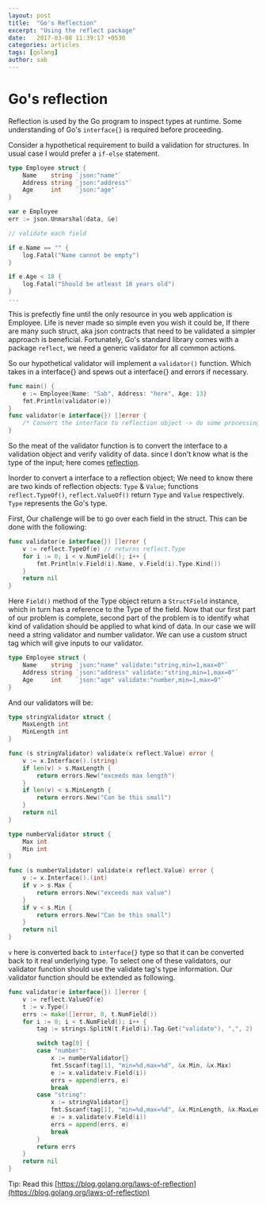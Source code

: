 ```yaml
---
layout: post
title:  "Go's Reflection"
excerpt: "Using the reflect package"
date:   2017-03-08 11:39:17 +0530
categories: articles
tags: [golang]
author: sab
---
```


# Go's reflection

Reflection is used by the Go program to inspect types at runtime. Some
understanding of Go's `interface{}` is required before proceeding.

Consider a hypothetical requirement to build a validation for structures. In
usual case I would prefer a `if-else` statement.

```go
type Employee struct {
	Name    string `json:"name"`
	Address string `json:"address"`
	Age     int    `json:"age"`
}

var e Employee
err := json.Unmarshal(data, &e)

// validate each field

if e.Name == "" {
    log.Fatal("Name cannot be empty")
}

if e.Age < 18 {
    log.Fatal("Should be atleast 18 years old")
}
...
```

This is prefectly fine until the only resource in you web application is
Employee. Life is never made so simple even you wish it could be, If there are
many such struct, aka json contracts that need to be validated a simpler
approach is beneficial. Fortunately, Go's standard library comes with a package
`reflect`, we need a generic validator for all common actions.

So our hypothetical validator will implement a `validator()` function. Which
takes in a interface{} and spews out a interface{} and errors if necessary.

```go
func main() {
	e := Employee{Name: "Sab", Address: "here", Age: 13}
    fmt.Println(validator(e))
}
func validator(e interface{}) []error {
    /* Convert the interface to reflection object -> do some processing -> convert it back to interface{} */
}
```

So the meat of the validator function is to convert the interface to a
validation object and verify validity of data. since I don't know what is the
type of the input; here comes
[reflection](https://en.wikipedia.org/wiki/Reflection_(computer_programming)).

Inorder to convert a interface to a reflection object; We need to know there are
two kinds of reflection objects: `Type` & `Value`; functions `reflect.TypeOf()`,
`reflect.ValueOf()` return `Type` and `Value` respectively. `Type` represents
the Go's type.

First, Our challenge will be to go over each field in the struct. This can be
done with the following:

```go
func validator(e interface{}) []error {
	v := reflect.TypeOf(e) // returns reflect.Type 
	for i := 0; i < v.NumField(); i++ {
		fmt.Println(v.Field(i).Name, v.Field(i).Type.Kind())
	}
    return nil
}
```

Here `Field()` method of the Type object return a `StructField` instance, which
in turn has a reference to the Type of the field. Now that our first part of our
problem is complete, second part of the problem is to identify what kind of
validation should be applied to what kind of data. In our case we will need a
string validator and number validator. We can use a custom struct tag which will
give inputs to our validator.

```go
type Employee struct {
	Name    string `json:"name" validate:"string,min=1,max=0"`
	Address string `json:"address" validate:"string,min=1,max=0"`
	Age     int    `json:"age" validate:"number,min=1,max=0"`
}
```
And our validators will be:

```go
type stringValidator struct {
	MaxLength int
	MinLength int
}

func (s stringValidator) validate(x reflect.Value) error {
	v := x.Interface().(string)
	if len(v) > s.MaxLength {
		return errors.New("exceeds max length")
	}
	if len(v) < s.MinLength {
		return errors.New("Can be this small")
	}
	return nil
}

type numberValidator struct {
	Max int
	Min int
}

func (s numberValidator) validate(x reflect.Value) error {
	v := x.Interface().(int)
	if v > s.Max {
		return errors.New("exceeds max value")
	}
	if v < s.Min {
		return errors.New("Can be this small")
	}
	return nil
}
```

`v` here is converted back to `interface{}` type so that it can be converted
back to it real underlying type. To select one of these validators, our
validator function should use the validate tag's type information. Our validator
function should be extended as following.

```go
func validator(e interface{}) []error {
	v := reflect.ValueOf(e)
	t := v.Type()
	errs := make([]error, 0, t.NumField())
	for i := 0; i < t.NumField(); i++ {
		tag := strings.SplitN(t.Field(i).Tag.Get("validate"), ",", 2)

		switch tag[0] {
		case "number":
			x := numberValidator{}
			fmt.Sscanf(tag[1], "min=%d,max=%d", &x.Min, &x.Max)
			e := x.validate(v.Field(i))
			errs = append(errs, e)
			break
		case "string":
			x := stringValidator{}
			fmt.Sscanf(tag[1], "min=%d,max=%d", &x.MinLength, &x.MaxLength)
			e := x.validate(v.Field(i))
			errs = append(errs, e)
			break
		}
		return errs
	}
	return nil
}
```

Tip: Read this [https://blog.golang.org/laws-of-reflection](https://blog.golang.org/laws-of-reflection)

